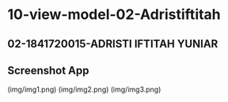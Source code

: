 # 10-view-model-02-Adristiftitah
## 02-1841720015-ADRISTI IFTITAH YUNIAR 

## Screenshot App
(img/img1.png)
(img/img2.png)
(img/img3.png)

